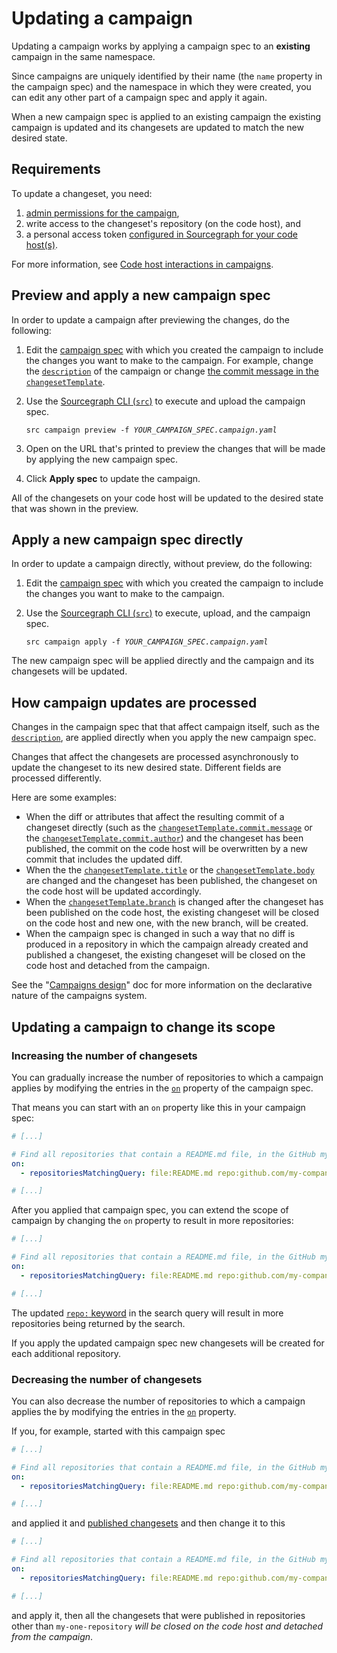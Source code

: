 # Updating a campaign

Updating a campaign works by applying a campaign spec to an **existing** campaign in the same namespace.

Since campaigns are uniquely identified by their name (the `name` property in the campaign spec) and the namespace in which they were created, you can edit any other part of a campaign spec and apply it again.

When a new campaign spec is applied to an existing campaign the existing campaign is updated and its changesets are updated to match the new desired state.

## Requirements 

To update a changeset, you need:

1. [admin permissions for the campaign](../explanations/permissions_in_campaigns.md#permission-levels-for-campaigns),
1. write access to the changeset's repository (on the code host), and
1. a personal access token [configured in Sourcegraph for your code host(s)](configuring_user_credentials.md).

For more information, see [Code host interactions in campaigns](../explanations/permissions_in_campaigns.md#code-host-interactions-in-campaigns).

## Preview and apply a new campaign spec

In order to update a campaign after previewing the changes, do the following:

1. Edit the [campaign spec](../references/campaign_spec_yaml_reference.md) with which you created the campaign to include the changes you want to make to the campaign. For example, change the [`description`](../references/campaign_spec_yaml_reference.md#description) of the campaign or change [the commit message in the `changesetTemplate`](../references/campaign_spec_yaml_reference.md#changesettemplate-commit-message).
1. Use the [Sourcegraph CLI (`src`)](https://github.com/sourcegraph/src-cli) to execute and upload the campaign spec.

    <pre><code>src campaign preview -f <em>YOUR_CAMPAIGN_SPEC.campaign.yaml</em></code></pre>
1. Open on the URL that's printed to preview the changes that will be made by applying the new campaign spec.
1. Click **Apply spec** to update the campaign.

All of the changesets on your code host will be updated to the desired state that was shown in the preview.

## Apply a new campaign spec directly

In order to update a campaign directly, without preview, do the following:

1. Edit the [campaign spec](../references/campaign_spec_yaml_reference.md) with which you created the campaign to include the changes you want to make to the campaign.
1. Use the [Sourcegraph CLI (`src`)](https://github.com/sourcegraph/src-cli) to execute, upload, and the campaign spec.

    <pre><code>src campaign apply -f <em>YOUR_CAMPAIGN_SPEC.campaign.yaml</em></code></pre>

The new campaign spec will be applied directly and the campaign and its changesets will be updated.

## How campaign updates are processed

Changes in the campaign spec that that affect campaign itself, such as the [`description`](../references/campaign_spec_yaml_reference.md#description), are applied directly when you apply the new campaign spec.

Changes that affect the changesets are processed asynchronously to update the changeset to its new desired state. Different fields are processed differently.

Here are some examples:

- When the diff or attributes that affect the resulting commit of a changeset directly (such as the [`changesetTemplate.commit.message`](../references/campaign_spec_yaml_reference.md#changesettemplate-commit-message) or the [`changesetTemplate.commit.author`](../references/campaign_spec_yaml_reference.md#changesettemplate-commit-author)) and the changeset has been published, the commit on the code host will be overwritten by a new commit that includes the updated diff.
- When the the [`changesetTemplate.title`](../references/campaign_spec_yaml_reference.md#changesettemplate-title) or the [`changesetTemplate.body`](../references/campaign_spec_yaml_reference.md#changesettemplate-commit-author) are changed and the changeset has been published, the changeset on the code host will be updated accordingly.
- When the [`changesetTemplate.branch`](../references/campaign_spec_yaml_reference.md#changesettemplate-title) is changed after the changeset has been published on the code host, the existing changeset will be closed on the code host and new one, with the new branch, will be created.
- When the campaign spec is changed in such a way that no diff is produced in a repository in which the campaign already created and published a changeset, the existing changeset will be closed on the code host and detached from the campaign.

See the "[Campaigns design](../explanations/campaigns_design.md)" doc for more information on the declarative nature of the campaigns system.

## Updating a campaign to change its scope

### Increasing the number of changesets

You can gradually increase the number of repositories to which a campaign applies by modifying the entries in the [`on`](../references/campaign_spec_yaml_reference.md#on) property of the campaign spec.

That means you can start with an `on` property like this in your campaign spec:

```yaml
# [...]

# Find all repositories that contain a README.md file, in the GitHub my-company org.
on:
  - repositoriesMatchingQuery: file:README.md repo:github.com/my-company

# [...]
```

After you applied that campaign spec, you can extend the scope of campaign by changing the `on` property to result in more repositories:

```yaml
# [...]

# Find all repositories that contain a README.md file, in the GitHub my-company and my-company-ci org.
on:
  - repositoriesMatchingQuery: file:README.md repo:github.com/my-company|github.com/my-company-ci

# [...]
```

The updated [`repo:` keyword](../../code_search/reference/queries.md#keywords-all-searches) in the search query will result in more repositories being returned by the search.

If you apply the updated campaign spec new changesets will be created for each additional repository.

### Decreasing the number of changesets

You can also decrease the number of repositories to which a campaign applies the by modifying the entries in the [`on`](../references/campaign_spec_yaml_reference.md#on) property.

If you, for example, started with this campaign spec

```yaml
# [...]

# Find all repositories that contain a README.md file, in the GitHub my-company org.
on:
  - repositoriesMatchingQuery: file:README.md repo:github.com/my-company

# [...]
```

and applied it and [published changesets](publishing_changesets.md) and then change it to this

```yaml
# [...]

# Find all repositories that contain a README.md file, in the GitHub my-company org.
on:
  - repositoriesMatchingQuery: file:README.md repo:github.com/my-company/my-one-repository

# [...]
```

and apply it, then all the changesets that were published in repositories other than `my-one-repository` _will be closed on the code host and detached from the campaign_.
